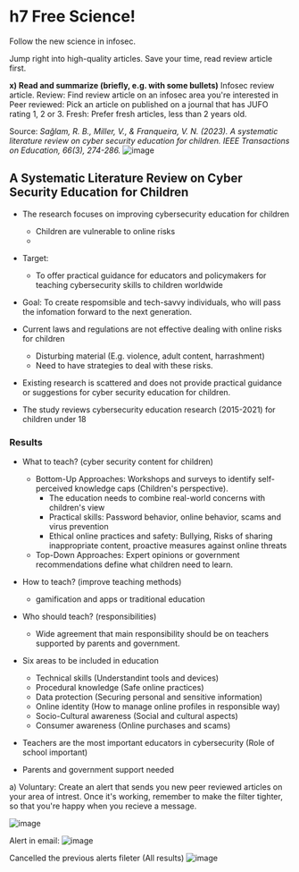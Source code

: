 # h7 Free Science!
Follow the new science in infosec.

Jump right into high-quality articles. Save your time, read review article first.

**x) Read and summarize (briefly, e.g. with some bullets)**
Infosec review article.
Review: Find review article on an infosec area you're interested in
Peer reviewed: Pick an article on published on a journal that has JUFO rating 1, 2 or 3.
Fresh: Prefer fresh articles, less than 2 years old.

Source: _Sağlam, R. B., Miller, V., & Franqueira, V. N. (2023). A systematic literature review on cyber security education for children. IEEE Transactions on Education, 66(3), 274-286._
![image](https://github.com/user-attachments/assets/c6443280-b4c0-4435-b28f-cd39a4ec49fe)


## A Systematic Literature Review on Cyber Security Education for Children

- The research focuses on improving cybersecurity education for children
   - Children are vulnerable to online risks
   - 
- Target:
   - To offer practical guidance for educators and policymakers for teaching cybersecurity skills to children worldwide
- Goal: To create respomsible and tech-savvy individuals, who will pass the infomation forward to the next generation.

- Current laws and regulations are not effective dealing with online risks for children
   - Disturbing material (E.g. violence, adult content, harrashment)
   - Need to have strategies to deal with these risks.
- Existing research is scattered and does not provide practical guidance or suggestions for cyber security education for children.
- The study reviews cybersecurity education research (2015-2021) for children under 18

### Results 
- What to teach? (cyber security content for children)
   - Bottom-Up Approaches: Workshops and surveys to identify self-perceived knowledge caps (Children's perspective).
      - The education needs to combine real-world concerns with children's view
      - Practical skills: Password behavior, online behavior, scams and virus prevention
      - Ethical online practices and safety: Bullying, Risks of sharing inappropriate content, proactive measures against online threats
   - Top-Down Approaches: Expert opinions or government recommendations define what children need to learn.
- How to teach? (improve teaching methods)
   - gamification and apps or traditional education
- Who should teach? (responsibilities)
   - Wide agreement that main responsibility should be on teachers supported by parents and government.
    

- Six areas to be included in education
  - Technical skills (Understandint tools and devices)
  - Procedural knowledge (Safe online practices)
  - Data protection (Securing personal and sensitive information)
  - Online identity (How to manage online profiles in responsible way)
  - Socio-Cultural awareness (Social and cultural aspects)
  - Consumer awareness (Online purchases and scams)
    
 - Teachers are the most important educators in cybersecurity (Role of school important)
 - Parents and government support needed

a) Voluntary: Create an alert that sends you new peer reviewed articles on your area of intrest. Once it's working, remember to make the filter tighter, so that you're happy when you recieve a message.

![image](https://github.com/user-attachments/assets/1712a881-c6b9-4cbd-8f01-1dec168981e1)

Alert in email: 
![image](https://github.com/user-attachments/assets/64ba0306-935e-4f69-9360-18ccbe1298af)

Cancelled the previous alerts fileter (All results)
![image](https://github.com/user-attachments/assets/83e242e5-058a-47c7-90e7-a36fd92e4fb1)


